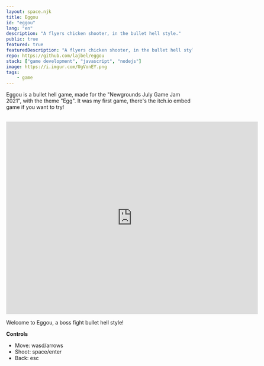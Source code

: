 ```yaml
---
layout: space.njk
title: Eggou
id: "eggou"
lang: "en"
description: "A flyers chicken shooter, in the bullet hell style."
public: true
featured: true
featuredDescription: "A flyers chicken shooter, in the bullet hell style. My first completed game with Kaboom.js"
repo: https://github.com/lajbel/eggou
stack: ["game development", "javascript", "nodejs"]
image: https://i.imgur.com/UgVonEY.png
tags:
    - game
---
```


Eggou is a bullet hell game, made for the "Newgrounds July Game Jam 2021", with
the theme "Egg". It was my first game, there's the itch.io embed game if you
want to try!

<br>

<iframe frameborder="" src="https://itch.io/embed-upload/8640582?color=ebb2b2" width="680" height="520"><a href="https://lajbel.itch.io/eggou">Play Eggou on itch.io</a></iframe>

Welcome to Eggou, a boss fight bullet hell style!

**Controls**

- Move: wasd/arrows
- Shoot: space/enter
- Back: esc
